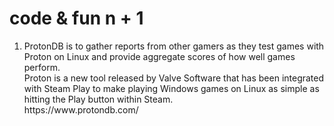 # code & fun n + 1
<ol>
<li>ProtonDB is to gather reports from other gamers as they test games with Proton on Linux and provide aggregate scores of how well games perform.<br>
Proton is a new tool released by Valve Software that has been integrated with Steam Play to make playing Windows games on Linux as simple as hitting the Play button within Steam.<br>
https://www.protondb.com/
</li>

</ol>
